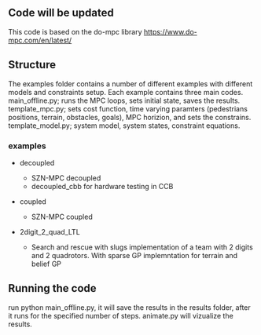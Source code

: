 
## Code will be updated
This code is based on the do-mpc library https://www.do-mpc.com/en/latest/
## Structure
The examples folder contains a number of different examples with different models and constraints setup. Each example contains three main codes. main_offline.py; runs the MPC loops, sets initial state, saves the results. template_mpc.py; sets cost function, time varying paramters (pedestrians positions, terrain, obstacles, goals), MPC horizion, and sets the constrains. template_model.py; system model, system states, constraint equations. 

### examples

* decoupled 
    * SZN-MPC decoupled 
    * decoupled_cbb for hardware testing in CCB

* coupled 
    * SZN-MPC coupled

* 2digit_2_quad_LTL
    * Search and rescue with slugs implementation of a team with 2 digits and 2 quadrotors. With sparse GP implemntation for terrain and belief GP


## Running the code
run python main_offline.py, it will save the results in the results folder, after it runs for the specified number of steps. animate.py will vizualize the results.


